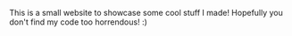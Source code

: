 This is a small website to showcase some cool stuff I made! Hopefully you don't find my code too horrendous! :)